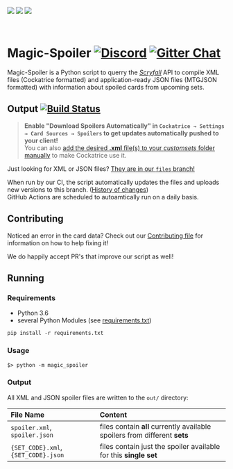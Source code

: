 [![](https://img.shields.io/badge/dynamic/xml.svg?label=Currently%20included%20sets&colorB=lightgrey&url=https%3A%2F%2Fraw.githubusercontent.com%2FCockatrice%2FMagic-Spoiler%2Ffiles%2Fspoiler.xml&query=%2F%2Flongname)](https://github.com/Cockatrice/Magic-Spoiler/blob/files/spoiler.xml)
[![](https://img.shields.io/badge/dynamic/xml.svg?label=Release%20dates&colorB=lightgrey&url=https%3A%2F%2Fraw.githubusercontent.com%2FCockatrice%2FMagic-Spoiler%2Ffiles%2Fspoiler.xml&query=%2F%2Freleasedate)](https://github.com/Cockatrice/Magic-Spoiler/blob/files/spoiler.xml)
[![](https://img.shields.io/badge/dynamic/xml.svg?label=Included%20cards&colorB=lightgrey&url=https%3A%2F%2Fraw.githubusercontent.com%2FCockatrice%2FMagic-Spoiler%2Ffiles%2Fspoiler.xml&query=count(%2F%2Fcard))](https://github.com/Cockatrice/Magic-Spoiler/blob/files/spoiler.xml)

<br>

# Magic-Spoiler [![Discord](https://img.shields.io/discord/314987288398659595?label=Discord&logo=discord&logoColor=white)](https://discord.gg/3Z9yzmA) [![Gitter Chat](https://img.shields.io/gitter/room/Cockatrice/Magic-Spoiler)](https://gitter.im/Cockatrice/Magic-Spoiler) #

Magic-Spoiler is a Python script to querry the <i>[Scryfall](https://scryfall.com)</i> API to compile XML files (Cockatrice formatted) and application-ready JSON files (MTGJSON formatted) with information about spoiled cards from upcoming sets.

## Output [![Build Status](https://github.com/Cockatrice/Magic-Spoiler/workflows/Deploy/badge.svg?branch=master)](https://github.com/Cockatrice/Magic-Spoiler/actions?query=workflow%3ADeploy+event%3Aworkflow_dispatch+event%3Aschedule+branch%3Amaster) ##
>**Enable "Download Spoilers Automatically" in `Cockatrice → Settings → Card Sources → Spoilers` to get updates automatically pushed to your client!**<br>
You can also [add the desired <b>.xml</b> file(s) to your <i>customsets</i> folder manually](https://github.com/Cockatrice/Cockatrice/wiki/Custom-Cards-&-Sets#to-add-custom-sets-follow-these-steps) to make Cockatrice use it.

Just looking for XML or JSON files?  [They are in our `files` branch!](https://github.com/Cockatrice/Magic-Spoiler/tree/files) 

When run by our CI, the script automatically updates the files and uploads new versions to this branch. ([History of changes](https://github.com/Cockatrice/Magic-Spoiler/commits/files))<br>
GitHub Actions are scheduled to autoamtically run on a daily basis.

## Contributing ##
Noticed an error in the card data? Check out our [Contributing file](https://github.com/Cockatrice/Magic-Spoiler/blob/master/.github/CONTRIBUTING.md) for information on how to help fixing it!

We do happily accept PR's that improve our script as well!

## Running ##

### Requirements ###
 * Python 3.6
 * several Python Modules (see [requirements.txt](https://github.com/Cockatrice/Magic-Spoiler/blob/master/requirements.txt))

```
pip install -r requirements.txt
```

### Usage ###
 
```
$> python -m magic_spoiler
```

### Output ###

All XML and JSON spoiler files are written to the `out/` directory:

| File Name | Content |
|:--|:--|
| `spoiler.xml`, `spoiler.json` | files contain **all** currently available spoilers from different **sets** |
| `{SET_CODE}.xml`, `{SET_CODE}.json` | files contain just the spoiler available for this **single set** |

